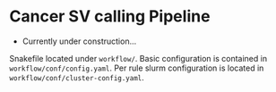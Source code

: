 # Cancer SV calling Pipeline

- Currently under construction...

Snakefile located under `workflow/`. Basic configuration is contained
in `workflow/conf/config.yaml`.  Per rule slurm configuration is located
in `workflow/conf/cluster-config.yaml`. 
